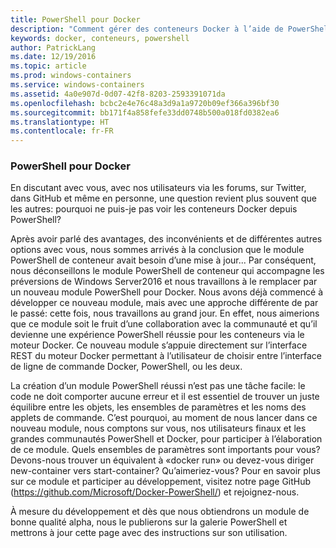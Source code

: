```yaml
---
title: PowerShell pour Docker
description: "Comment gérer des conteneurs Docker à l’aide de PowerShell"
keywords: docker, conteneurs, powershell
author: PatrickLang
ms.date: 12/19/2016
ms.topic: article
ms.prod: windows-containers
ms.service: windows-containers
ms.assetid: 4a0e907d-0d07-42f8-8203-2593391071da
ms.openlocfilehash: bcbc2e4e76c48a3d9a1a9720b09ef366a396bf30
ms.sourcegitcommit: bb171f4a858fefe33dd0748b500a018fd0382ea6
ms.translationtype: HT
ms.contentlocale: fr-FR
---
```

### <a name="powershell-for-docker"></a>PowerShell pour Docker

En discutant avec vous, avec nos utilisateurs via les forums, sur Twitter, dans GitHub et même en personne, une question revient plus souvent que les autres: pourquoi ne puis-je pas voir les conteneurs Docker depuis PowerShell? 

Après avoir parlé des avantages, des inconvénients et de différentes autres options avec vous, nous sommes arrivés à la conclusion que le module PowerShell de conteneur avait besoin d’une mise à jour... Par conséquent, nous déconseillons le module PowerShell de conteneur qui accompagne les préversions de Windows Server2016 et nous travaillons à le remplacer par un nouveau module PowerShell pour Docker.  Nous avons déjà commencé à développer ce nouveau module, mais avec une approche différente de par le passé: cette fois, nous travaillons au grand jour.  En effet, nous aimerions que ce module soit le fruit d’une collaboration avec la communauté et qu’il devienne une expérience PowerShell réussie pour les conteneurs via le moteur Docker.  Ce nouveau module s’appuie directement sur l’interface REST du moteur Docker permettant à l’utilisateur de choisir entre l’interface de ligne de commande Docker, PowerShell, ou les deux.

La création d’un module PowerShell réussi n’est pas une tâche facile: le code ne doit comporter aucune erreur et il est essentiel de trouver un juste équilibre entre les objets, les ensembles de paramètres et les noms des applets de commande.  C’est pourquoi, au moment de nous lancer dans ce nouveau module, nous comptons sur vous, nos utilisateurs finaux et les grandes communautés PowerShell et Docker, pour participer à l’élaboration de ce module.  Quels ensembles de paramètres sont importants pour vous?  Devons-nous trouver un équivalent à «docker run» ou devez-vous diriger new-container vers start-container? Qu’aimeriez-vous?  Pour en savoir plus sur ce module et participer au développement, visitez notre page GitHub (https://github.com/Microsoft/Docker-PowerShell/) et rejoignez-nous.

À mesure du développement et dès que nous obtiendrons un module de bonne qualité alpha, nous le publierons sur la galerie PowerShell et mettrons à jour cette page avec des instructions sur son utilisation.
